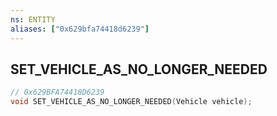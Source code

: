 ```yaml
---
ns: ENTITY
aliases: ["0x629bfa74418d6239"]
---
```

## SET_VEHICLE_AS_NO_LONGER_NEEDED

```c
// 0x629BFA74418D6239
void SET_VEHICLE_AS_NO_LONGER_NEEDED(Vehicle vehicle);
```
